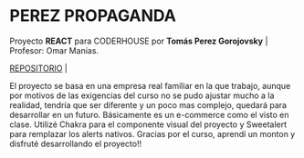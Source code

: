 # **PEREZ PROPAGANDA**
 Proyecto **REACT** para CODERHOUSE
 por **Tomás Perez Gorojovsky** | Profesor: Omar Manias.              

[REPOSITORIO](https://github.com/tom-p-g/Perez-Propaganda-React-) |

El proyecto se basa en una empresa real familiar en la que trabajo, aunque por motivos de las exigencias del curso no se pudo ajustar mucho a la realidad, tendría que ser diferente y un poco mas complejo, quedará para desarrollar en un futuro.
Básicamente es un e-commerce como el visto en clase. Utilizé Chakra para el componente visual del proyecto y Sweetalert para remplazar los alerts nativos.
Gracias por el curso, aprendí un monton y disfruté desarrollando el proyecto!!




